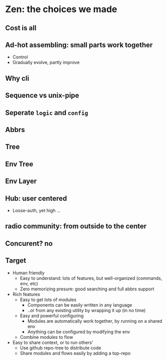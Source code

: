 # Zen: the choices we made

## Cost is all

## Ad-hot assembling: small parts work together
* Control
* Gradually evolve, partly improve

## Why cli

## Sequence vs unix-pipe

## Seperate `logic` and `config`

## Abbrs

## Tree

## Env Tree
## Env Layer

## Hub: user centered
* Loose-auth, yet high ...

## radio community: from outside to the center

## Concurent? no

## Target
* Human friendly
    * Easy to understand: lots of features, but well-organized (commands, env, etc)
    * Zero memorizing presure: good searching and full abbrs support
* Rich features
    * Easy to get lots of modules
        * Components can be easily written in any language
        * ..or from any existing utility by wrapping it up (in no time)
    * Easy and powerful configuring
        * Modules are automatically work together, by running on a shared env
        * Anything can be configured by modifying the env
    * Combine modules to flow
* Easy to share context, or to run others'
    * Use github repo-tree to distribute code
    * Share modules and flows easily by adding a top-repo


